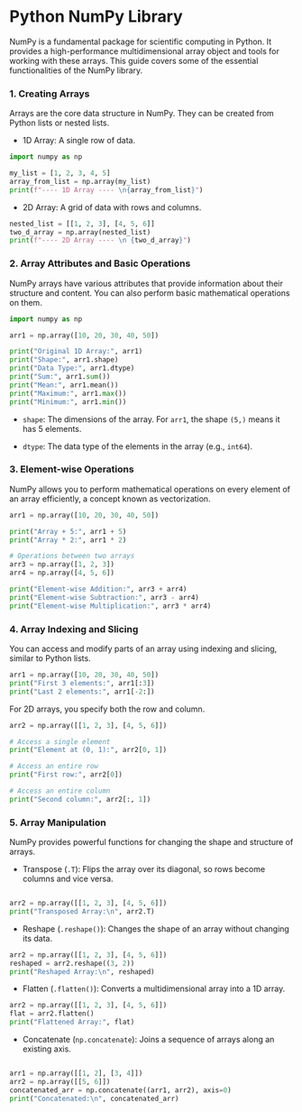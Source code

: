 # Python NumPy Library
NumPy is a fundamental package for scientific computing in Python. It provides a high-performance multidimensional array object and tools for working with these arrays. This guide covers some of the essential functionalities of the NumPy library.

### 1. Creating Arrays
Arrays are the core data structure in NumPy. They can be created from Python lists or nested lists.

- 1D Array: A single row of data.
```python
import numpy as np

my_list = [1, 2, 3, 4, 5]
array_from_list = np.array(my_list)
print(f"---- 1D Array ---- \n{array_from_list}")
```
- 2D Array: A grid of data with rows and columns.
```python
nested_list = [[1, 2, 3], [4, 5, 6]]
two_d_array = np.array(nested_list)
print(f"---- 2D Array ---- \n {two_d_array}")
```

### 2. Array Attributes and Basic Operations
NumPy arrays have various attributes that provide information about their structure and content. You can also perform basic mathematical operations on them.
```python
import numpy as np

arr1 = np.array([10, 20, 30, 40, 50])

print("Original 1D Array:", arr1)
print("Shape:", arr1.shape)
print("Data Type:", arr1.dtype)
print("Sum:", arr1.sum())
print("Mean:", arr1.mean())
print("Maximum:", arr1.max())
print("Minimum:", arr1.min())
```

- `shape`: The dimensions of the array. For `arr1`, the shape `(5,)` means it has 5 elements.

- `dtype`: The data type of the elements in the array (e.g., `int64`).

### 3. Element-wise Operations
NumPy allows you to perform mathematical operations on every element of an array efficiently, a concept known as vectorization.
```python
arr1 = np.array([10, 20, 30, 40, 50])

print("Array + 5:", arr1 + 5)
print("Array * 2:", arr1 * 2)

# Operations between two arrays
arr3 = np.array([1, 2, 3])
arr4 = np.array([4, 5, 6])

print("Element-wise Addition:", arr3 + arr4)
print("Element-wise Subtraction:", arr3 - arr4)
print("Element-wise Multiplication:", arr3 * arr4)
```
### 4. Array Indexing and Slicing
You can access and modify parts of an array using indexing and slicing, similar to Python lists.

```python
arr1 = np.array([10, 20, 30, 40, 50])
print("First 3 elements:", arr1[:3])
print("Last 2 elements:", arr1[-2:])
```
For 2D arrays, you specify both the row and column.

```python
arr2 = np.array([[1, 2, 3], [4, 5, 6]])

# Access a single element
print("Element at (0, 1):", arr2[0, 1])

# Access an entire row
print("First row:", arr2[0])

# Access an entire column
print("Second column:", arr2[:, 1])
```
### 5. Array Manipulation
NumPy provides powerful functions for changing the shape and structure of arrays.

- Transpose (`.T`): Flips the array over its diagonal, so rows become columns and vice versa.

```Python

arr2 = np.array([[1, 2, 3], [4, 5, 6]])
print("Transposed Array:\n", arr2.T)
```
- Reshape (`.reshape()`): Changes the shape of an array without changing its data.
```Python
arr2 = np.array([[1, 2, 3], [4, 5, 6]])
reshaped = arr2.reshape((3, 2))
print("Reshaped Array:\n", reshaped)
```

- Flatten (`.flatten()`): Converts a multidimensional array into a 1D array.
```Python
arr2 = np.array([[1, 2, 3], [4, 5, 6]])
flat = arr2.flatten()
print("Flattened Array:", flat)
```
- Concatenate (`np.concatenate`): Joins a sequence of arrays along an existing axis.

```Python

arr1 = np.array([[1, 2], [3, 4]])
arr2 = np.array([[5, 6]])
concatenated_arr = np.concatenate((arr1, arr2), axis=0)
print("Concatenated:\n", concatenated_arr)
```